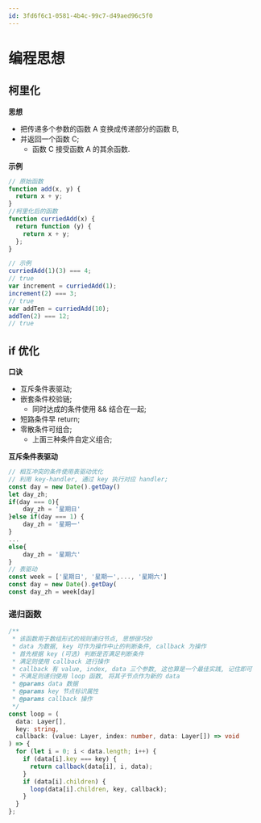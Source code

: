 ```yaml
---
id: 3fd6f6c1-0581-4b4c-99c7-d49aed96c5f0
---
```


# 编程思想

## 柯里化

**思想**

- 把传递多个参数的函数 A 变换成传递部分的函数 B,
- 并返回一个函数 C;
  - 函数 C 接受函数 A 的其余函数.

**示例**

```typescript
// 原始函数
function add(x, y) {
  return x + y;
}
//柯里化后的函数
function curriedAdd(x) {
  return function (y) {
    return x + y;
  };
}

// 示例
curriedAdd(1)(3) === 4;
// true
var increment = curriedAdd(1);
increment(2) === 3;
// true
var addTen = curriedAdd(10);
addTen(2) === 12;
// true
```

## if 优化

**口诀**

- 互斥条件表驱动;
- 嵌套条件校验链;
  - 同时达成的条件使用 && 结合在一起;
- 短路条件早 return;
- 零散条件可组合;
  - 上面三种条件自定义组合;

**互斥条件表驱动**

```typescript
// 相互冲突的条件使用表驱动优化
// 利用 key-handler, 通过 key 执行对应 handler;
const day = new Date().getDay()
let day_zh;
if(day === 0){
    day_zh = '星期日'
}else if(day === 1) {
    day_zh = '星期一'
}
...
else{
    day_zh = '星期六'
}
// 表驱动
const week = ['星期日', '星期一',..., '星期六']
const day = new Date().getDay(
const day_zh = week[day]
```

### 递归函数

```typescript
/**
 * 该函数用于数组形式的规则递归节点, 思想很巧妙
 * data 为数据, key 可作为操作中止的判断条件, callback 为操作
 * 首先根据 key (可选) 判断是否满足判断条件
 * 满足则使用 callback 进行操作
 * callback 有 value, index, data 三个参数, 这也算是一个最佳实践, 记住即可
 * 不满足则递归使用 loop 函数, 将其子节点作为新的 data
 * @params data 数据
 * @params key 节点标识属性
 * @params callback 操作
 */
const loop = (
  data: Layer[],
  key: string,
  callback: (value: Layer, index: number, data: Layer[]) => void
) => {
  for (let i = 0; i < data.length; i++) {
    if (data[i].key === key) {
      return callback(data[i], i, data);
    }
    if (data[i].children) {
      loop(data[i].children, key, callback);
    }
  }
};
```
